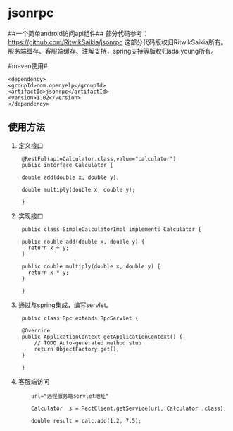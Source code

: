 jsonrpc
======
##一个简单android访问api组件##
部分代码参考：https://github.com/RitwikSaikia/jsonrpc
这部分代码版权归RitwikSaikia所有。服务端缓存、客服端缓存、注解支持，spring支持等版权归ada.young所有。


#maven使用#


    <dependency>
    <groupId>com.openyelp</groupId>
    <artifactId>jsonrpc</artifactId>
    <version>1.02</version>
    </dependency>
## 使用方法 ##
1. 定义接口

    	 	
	    @RestFul(api=Calculator.class,value="calculator")
	    public interface Calculator {
	 
	    double add(double x, double y);
	
	    double multiply(double x, double y);
	
	    }
    


2. 实现接口

	    public class SimpleCalculatorImpl implements Calculator {
	    
	    public double add(double x, double y) {
	      return x + y;
	    }
	    
	    public double multiply(double x, double y) {
	      return x * y;
	    }
	    
	    }

3. 通过与spring集成，编写servlet。
    
    	public class Rpc extends RpcServlet {
    
    	@Override
    	public ApplicationContext getApplicationContext() {
    		// TODO Auto-generated method stub
    		return ObjectFactory.get();
    	}
    
   	    }
    
4. 客服端访问

   
    	   
    	   url="远程服务端servlet地址"
    
    	   Calculator  s = RectClient.getService(url, Calculator .class);
    
           double result = calc.add(1.2, 7.5);
	   


  
